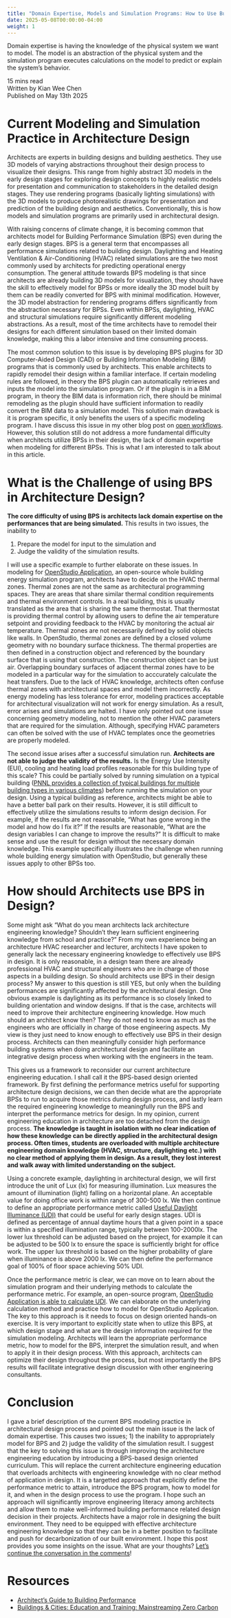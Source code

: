 ```yaml
---
title: "Domain Expertise, Models and Simulation Programs: How to Use Building Performance Simulation in Architectural Design"
date: 2025-05-08T00:00:00-04:00
weight: 1
---
```

Domain expertise is having the knowledge of the physical system we want to model. The model is an abstraction of the physical system and the simulation program executes calculations on the model to predict or explain the system’s behavior.

15 mins read\
Written by Kian Wee Chen\
Published on May 13th 2025

# Current Modeling and Simulation Practice in Architecture Design

Architects are experts in building designs and building aesthetics. They use 3D models of varying abstractions throughout their design process to visualize their designs. This range from highly abstract 3D models in the early design stages for exploring design concepts to highly realistic models for presentation and communication to stakeholders in the detailed design stages. They use rendering programs (basically lighting simulations) with the 3D models to produce photorealistic drawings for presentation and prediction of the building design and aesthetics. Conventionally, this is how models and simulation programs are primarily used in architectural design.

With raising concerns of climate change, it is becoming common that architects model for Building Performance Simulation (BPS) even during the early design stages. BPS is a general term that encompasses all performance simulations related to building design. Daylighting and Heating Ventilation & Air-Conditioning (HVAC) related simulations are the two most commonly used by architects for predicting operational energy consumption. The general attitude towards BPS modeling is that since architects are already building 3D models for visualization, they should have the skill to effectively model for BPSs or more ideally the 3D model built by them can be readily converted for BPS with minimal modification. However, the 3D model abstraction for rendering programs differs significantly from the abstraction necessary for BPSs. Even within BPSs, daylighting, HVAC and structural simulations require significantly different modeling abstractions. As a result, most of the time architects have to remodel their designs for each different simulation based on their limited domain knowledge, making this a labor intensive and time consuming process.

The most common solution to this issue is by developing BPS plugins for 3D Computer-Aided Design (CAD) or Building Information Modeling (BIM) programs that is commonly used by architects. This enable architects to rapidly remodel their design within a familiar interface. If certain modeling rules are followed, in theory the BPS plugin can automatically retrieves and inputs the model into the simulation program. Or if the plugin is in a BIM program, in theory the BIM data is information rich, there should be minimal remodeling as the plugin should have sufficient information to readily convert the BIM data to a simulation model. This solution main drawback is it is program specific, it only benefits the users of a specific modeling program. I have discuss this issue in my other blog post on <a href="https://projectautomated.com/blogs/01_cdgn/" target="_blank">open workflows</a>. However, this solution still do not address a more fundamental difficulty when architects utilize BPSs in their design, the lack of domain expertise when modeling for different BPSs. This is what I am interested to talk about in this article.

# What is the Challenge of using BPS in Architecture Design?

**The core difficulty of using BPS is architects lack domain expertise on the performances that are being simulated.** This results in two issues, the inability to 

1. Prepare the model for input to the simulation and 
2. Judge the validity of the simulation results. 

I will use a specific example to further elaborate on these issues. In modeling for <a href="https://openstudiocoalition.org/" target="_blank">OpenStudio Application</a>, an open-source whole building energy simulation program, architects have to decide on the HVAC thermal zones. Thermal zones are not the same as architectural programming spaces. They are areas that share similar thermal condition requirements and thermal environment controls. In a real building, this is usually translated as the area that is sharing the same thermostat. That thermostat is providing thermal control by allowing users to define the air temperature setpoint and providing feedback to the HVAC by monitoring the actual air temperature. Thermal zones are not necessarily defined by solid objects like walls. In OpenStudio, thermal zones are defined by a closed volume geometry with no boundary surface thickness. The thermal properties are then defined in a construction object and referenced by the boundary surface that is using that construction. The construction object can be just air. Overlapping boundary surfaces of adjacent thermal zones have to be modeled in a particular way for the simulation to acccurately calculate the heat transfers. Due to the lack of HVAC knowledge, architects often confuse thermal zones with architectural spaces and model them incorrectly. As energy modeling has less tolerance for error, modeling practices acceptable for architectural visualization will not work for energy simulation. As a result, error arises and simulations are halted. I have only pointed out one issue concerning geometry modeling, not to mention the other HVAC parameters that are required for the simulation. Although, specifying HVAC parameters can often be solved with the use of HVAC templates once the geometries are properly modeled.

The second issue arises after a successful simulation run. **Architects are not able to judge the validity of the results.** Is the Energy Use Intensity (EUI), cooling and heating load profiles reasonable for this building type of this scale? This could be partially solved by running simulation on a typical building (<a href="https://www.energycodes.gov/prototype-building-models" target="_blank">PNNL provides a collection of typical buildings for multiple building types in various climates</a>) before running the simulation on your design. Using a typical building as reference, architects might be able to have a better ball park on their results. However, it is still difficult to effectively utilize the simulations results to inform design decision. For example, if the results are not reasonable, “What has gone wrong in the model and how do I fix it?” If the results are reasonable, “What are the design variables I can change to improve the results?” It is difficult to make sense and use the result for design without the necessary domain knowledge. This example specifically illustrates the challenge when running whole building energy simulation with OpenStudio, but generally these issues apply to other BPSs too.

# How should Architects use BPS in Design?
Some might ask “What do you mean architects lack architecture engineering knowledge? Shouldn’t they learn sufficient engineering knowledge from school and practice?” From my own experience being an architecture HVAC researcher and lecturer, architects I have spoken to generally lack the necessary engineering knowledge to effectively use BPS in design. It is only reasonable, in a design team there are already professional HVAC and structural engineers who are in charge of those aspects in a building design. So should architects use BPS in their design process? My answer to this question is still YES, but only when the building performances are significantly affected by the architectural design. One obvious example is daylighting as its performance is so closely linked to building orientation and window designs. If that is the case, architects will need to improve their architecture engineering knowledge. How much should an architect know then? They do not need to know as much as the engineers who are officially in charge of those engineering aspects. My view is they just need to know enough to effectively use BPS in their design process. Architects can then meaningfully consider high performance building systems when doing architectural design and facilitate an integrative design process when working with the engineers in the team.

This gives us a framework to reconsider our current architecture engineering education. I shall call it the BPS-based design oriented framework. By first defining the performance metrics useful for supporting architecture design decisions, we can then decide what are the appropriate BPSs to run to acquire those metrics during design process, and lastly learn the required engineering knowledge to meaningfully run the BPS and interpret the performance metrics for design. In my opinion, current engineering education in architecture are too detached from the design process. **The knowledge is taught in isolation with no clear indication of how these knowledge can be directly applied in the architectural design process. Often times, students are overloaded with multiple architecture engineering domain knowledge (HVAC, structure, daylighting etc.) with no clear method of applying them in design. As a result, they lost interest and walk away with limited understanding on the subject.**

Using a concrete example, daylighting in architectural design, we will first introduce the unit of Lux (lx) for measuring illumination. Lux measures the amount of illumination (light) falling on a horizontal plane. An acceptable value for doing office work is within range of 300-500 lx. We then continue to define an appropriate  performance metric called <a href="https://www.patternguide.advancedbuildings.net/using-this-guide/analysis-methods/useful-daylight-illuminance.html" target="_blank">Useful Daylight Illuminance (UDI)</a> that could be useful for early design stages. UDI is defined as percentage of annual daytime hours that a given point in a space is within a specified illumination range, typically between 100-2000lx. The lower lux threshold can be adjusted based on the project, for example it can be adjusted to be 500 lx to ensure the space is sufficiently bright for office work. The upper lux threshold is based on the higher probability of glare when illuminance is above 2000 lx. We can then define the performance goal of 100% of floor space achieving 50% UDI. 

Once the performance metric is clear, we can move on to learn about the simulation program and their underlying methods to calculate the performance metric. For example, an open-source program, <a href="https://openstudiocoalition.org/tutorials/radiance_tutorial/" target="_blank">OpenStudio Application is able to calculate UDI</a>. We can elaborate on the underlying calculation method and practice how to model for OpenStudio Application. The key to this approach is it needs to focus on design oriented hands-on exercise. It is very important to explicitly state when to utlize this BPS, at which design stage and what are the design information required for the simulation modeling. Architects will learn the appropriate performance metric, how to model for the BPS, interpret the simulation result, and when to apply it in their design process. With this approach, architects can optimize their design throughout the process, but most importantly the BPS results will facilitate integrative design discussion with other engineering consultants. 

# Conclusion
I gave a brief description of the current BPS modeling practice in architectural design process and pointed out the main issue is the lack of domain expertise. This causes two issues; 1) the inability to appropriately model for BPS and 2) judge the validity of the simulation result. I suggest that the key to solving this issue is through improving the architecture engineering education by introducing a BPS-based design oriented curriculum. This will replace the current architecture engineering education that overloads architects with engineering knowledge with no clear method of application in design. It is a targetted approach that explicitly define the performance metric to attain, introduce the BPS program, how to model for it, and when in the design process to use the program. I hope such an approach will significantly improve engineering literacy among architects and allow them to make well-informed building performance related design decision in their projects. Architects have a major role in designing the built environment. They need to be equipped with effective architecture engineering knowledge so that they can be in a better position to facilitate and push for decarbonization of our built environment. I hope this post provides you some insights on the issue. What are your thoughts? <a href="https://www.linkedin.com/posts/kian-wee-chen-79b2b721_blog-activity-7328260415228887040-J4hA?utm_source=share&utm_medium=member_desktop&rcm=ACoAAAR-VqcBI2WVhLSf-dcz1wsslwv9rVp1vYE" target="_blank">Let’s continue the conversation in the comments</a>!

# Resources
- <a href="https://www.aia.org/resource-center/architects-guide-building-performance" target="_blank">Architect’s Guide to Building Performance</a>
- <a href="https://www.buildingsandcities.org/journal-content/special-issues/education-training-zero-carbon.html" target="_blank">Buildings & Cities: Education and Training: Mainstreaming Zero Carbon</a>